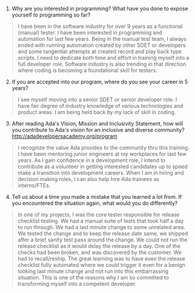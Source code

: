 1. Why are you interested in programming? What have you done to expose yourself to programming so far?  
>I have been in the software industry for over 9 years as a functional (manual) tester. I have been interested in programming and automation for last few years. Being in the manual test team, I always ended with running automation created by other SDET or developers and some tangential attempts at created record and play back type scripts. I need to dedicate both time and effort in training myself into a full developer role. Software industry is also trending in that direction where coding is becoming a foundational skill for testers.

2. If you are accepted into our program, where do you see your career in 5 years?  
>I see myself moving into a senior SDET or senior developer role. I have fair degree of industry knowledge of various technologies and product areas. I am being held back by my lack of skill in coding.

3. After reading Ada's Vision, Mission and Inclusivity Statement, how will you contribute to Ada's vision for an inclusive and diverse community?   http://adadevelopersacademy.org/program
>I recognize the value Ada provides to the community thru this training. I have been mentoring junior engineers at my workplaces for last few years. As I gain confidence in a development role, I intend to contribute as a volunteer in getting interested candidates up to speed make a transition into development careers. When I am in hiring and decision making roles, I can also help hire Ada trainees as interns/FTEs.

4. Tell us about a time you made a mistake that you learned a lot from. If you encountered the situation again, what would you do differently?  
>In one of my projects, I was the core tester responsible for release checklist testing. We had a manual suite of tests that took half a day to run through.  We had a last minute change to some unrelated area. We tested the change and to keep the release date same, we shipped after a brief sanity test pass around the change. We could not run the release checklist as it would delay the release by a day.
One of the checks had been broken, and was discovered by the customer. We had to recall/reship. The great learning was to have even the release checklist fully automated where we could trigger it even for a benign looking last minute change and not run into this embarrassing situation. This is one of the reasons why I am so committed to transforming myself into a competent developer.
